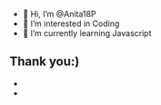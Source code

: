 - 👋 Hi, I’m @Anita18P
- 👀 I’m interested in Coding
- 🌱 I’m currently learning  Javascript


Thank you:)
- 
- 
- 

<!---
Anita18P/Anita18P is a ✨ special ✨ repository because its `README.md` (this file) appears on your GitHub profile.
You can click the Preview link to take a look at your changes.
--->
